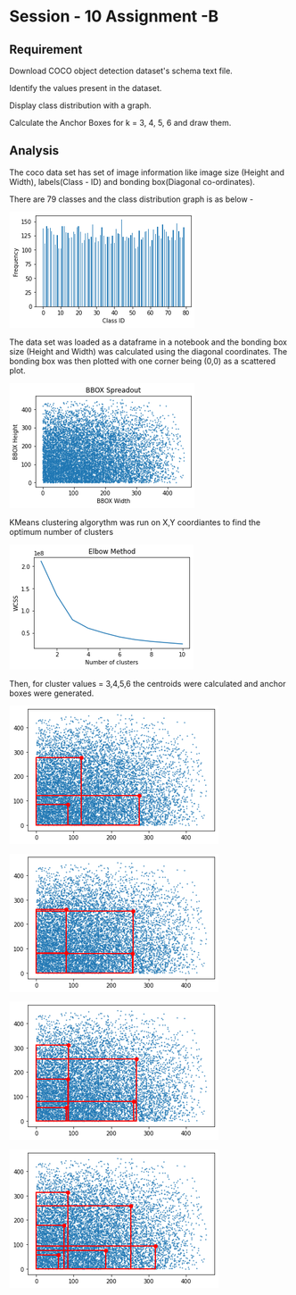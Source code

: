 # Session - 10 Assignment -B

## Requirement

Download  COCO object detection dataset's schema text file.

Identify the values present in the dataset.

Display class distribution with a graph.

Calculate the Anchor Boxes for k = 3, 4, 5, 6 and draw them.


## Analysis

The coco data set has set of image information like image size (Height and Width), labels(Class - ID) and bonding box(Diagonal co-ordinates). 

There are 79 classes and the class distribution graph is as below -

![](/Images/Kmeans_class_distribution.png)

The data set was loaded as a dataframe in a notebook and the bonding box size (Height and Width) was calculated using the diagonal coordinates. The bonding box was then plotted with one corner being (0,0) as a scattered plot.

![](/Images/BBOX.png)

KMeans clustering algorythm was run on X,Y coordiantes to find the optimum number of clusters

![](/Images/ELBOW.png)

Then, for cluster values = 3,4,5,6 the centroids were calculated and anchor boxes were generated.

![](/Images/Kmeans_3.png)

![](/Images/Kmeans_4.png)

![](/Images/Kmeans_5.png)

![](/Images/Kmeans_6.png)
